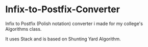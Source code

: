# Infix-to-Postfix-Converter
Infix to Postfix (Polish notation) converter i made for my college's Algorithms class.

It uses Stack and is based on Shunting Yard Algorithm.
